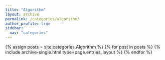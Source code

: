 ```yaml
---
title: "Algorithm"
layout: archive
permalink: /categories/algorithm/
author_profile: true
sidebar:
  nav: "categories"
---
```


{% assign posts = site.categories.Algorithm %}
{% for post in posts %}
  {% include archive-single.html type=page.entries_layout %}
{% endfor %}